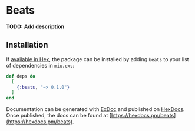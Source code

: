# Beats

**TODO: Add description**

## Installation

If [available in Hex](https://hex.pm/docs/publish), the package can be installed
by adding `beats` to your list of dependencies in `mix.exs`:

```elixir
def deps do
  [
    {:beats, "~> 0.1.0"}
  ]
end
```

Documentation can be generated with [ExDoc](https://github.com/elixir-lang/ex_doc)
and published on [HexDocs](https://hexdocs.pm). Once published, the docs can
be found at [https://hexdocs.pm/beats](https://hexdocs.pm/beats).

